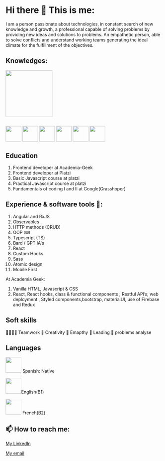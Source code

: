 # Hi there 👋 This is me: 
I am a person passionate about technologies, in constant search of
new knowledge and growth, a professional capable of solving problems by
providing new ideas and solutions to problems. An empathetic person, able
to solve conflicts and understand working teams generating the ideal
climate for the fulfillment of the objectives.
## Knowledges:
<div> <img src="https://user-images.githubusercontent.com/21248179/167494352-492362c5-4425-43b5-9540-f28ddbe0e0e5.png" alt="" width=150>

 ## 
 <img src="https://github.com/dann95moz/dann95moz/assets/21248179/9a1b2c0d-01c5-41e4-9346-0db0c3ccfdb8.png" width=50>

  <img src="https://github.com/dann95moz/dann95moz/assets/21248179/f3d63271-a3a6-4eaa-870d-559f06cb85c4.png" width=50>
<img src="https://user-images.githubusercontent.com/21248179/167495040-fe9bcd2f-874e-409f-8e92-4a847b7c6bcb.svg" width=50>
<img src="https://user-images.githubusercontent.com/21248179/167495907-13d59f64-4878-498f-a4d9-940589e71745.svg" width=50>
<img src="https://github.com/dann95moz/dann95moz/assets/21248179/901a6577-1051-4dcd-81fc-f322351d3fa7.png" alt="" width=50>
<img src="https://github.com/dann95moz/dann95moz/assets/21248179/cefef5ac-4ebe-4351-8b09-fd706e13cc7c.png" alt="" width=50>

</div>


## Education
1. Frontend developer at Academia-Geek
2. Frontend developer at Platzi
3. Basic Javascript course at platzi
4. Practical Javascript course at platzi
6. Fundamentals of coding I and II  at Google(Grasshoper)
## Experience & software tools  💪:
1.  Angular and RxJS
2. Observables 
3. HTTP methods (CRUD)
4. OOP ⌨
5. Typescript (TS)
6. Bard / GPT IA's
7. React
8. Custom Hooks
9. Sass
10. Atomic design
11. Mobile First
   
At Academia Geek:
1. Vanilla HTML, Javascript & CSS 
2. React, React hooks, class & functional components ; Restful API’s; web deployment , Styled components,bootstrap, materialUI, use of Firebase and Redux
## Soft skills
🏁👕👕👕 Teamwork
🎨 Creativity
🤗 Emapthy
🚩 Leading
🤔 problems analyse 
## Languages

<img src="https://user-images.githubusercontent.com/21248179/167497837-bd93f12b-7880-4b0d-994c-6322f0efea4b.jpg" width=50> Spanish: Native

<img src="https://user-images.githubusercontent.com/21248179/167501399-1ab1778b-026c-4de1-a108-a16e21b13d7a.png" alt="" width="50">English(B1)

<img src="https://user-images.githubusercontent.com/21248179/167498468-c9652119-762f-43ee-8dd9-9df181b0f874.svg" alt="" width="50">  French(B2)

##  📫 How to reach me:

[My LinkedIn](https://www.linkedin.com/in/daniel-corredor-acosta/)

[My email](mailto:danielcasw@gmail.com)

<!--
**dann95moz/dann95moz** is a ✨ _special_ ✨ repository because its `README.md` (this file) appears on your GitHub profile.

Here are some ideas to get you started:

- 🔭 I’m currently working on ...
- 🌱 I’m currently learning ...
- 👯 I’m looking to collaborate on ...
- 🤔 I’m looking for help with ...
- 💬 Ask me about ...
-
- 😄 Pronouns: ...
- ⚡ Fun fact: ...
-->
